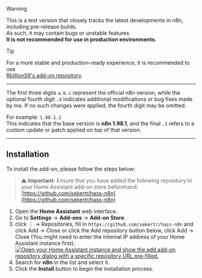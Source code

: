 > [!WARNING]  
> This is a test version that closely tracks the latest developments in n8n, including pre-release builds.  
> As such, it may contain bugs or unstable features.  
> **It is not recommended for use in production environments.**

> [!TIP]  
> For a more stable and production-ready experience, it is recommended to use  
> [Rbillion59's add-on repository](https://github.com/Rbillon59/hass-n8n).


---

The first three digits `a.b.c` represent the official n8n version, while the optional fourth digit `.d` indicates additional modifications or bug fixes made by me. If no such changes were applied, the fourth digit may be omitted.

For example: `1.98.1.1`  
This indicates that the base version is **n8n 1.98.1**, and the final `.1` refers to a custom update or patch applied on top of that version.

---
## Installation

To install the add-on, please follow the steps below:

> ⚠️ **Important:** Ensure that you have added the following repository to your Home Assistant add-on store beforehand:  
> [https://github.com/sekertr/hass-n8n](https://github.com/sekertr/hass-n8n)

1. Open the **Home Assistant** web interface.
2. Go to **Settings** → **Add-ons** → **Add-on Store**.
3. click ⋮ → Repositories, fill in `https://github.com/sekertr/hass-n8n` and click Add → Close or click the Add repository button below, click Add → Close (You might need to enter the internal IP address of your Home Assistant instance first).
[![Open your Home Assistant instance and show the add add-on repository dialog with a specific repository URL pre-filled.](https://my.home-assistant.io/badges/supervisor_add_addon_repository.svg)](https://my.home-assistant.io/redirect/supervisor_add_addon_repository/?repository_url=https%3A%2F%2Fgithub.com%2Fsekertr%2Fhass-n8n)
4. Search for **n8n** in the list and select it.
5. Click the **Install** button to begin the installation process.
